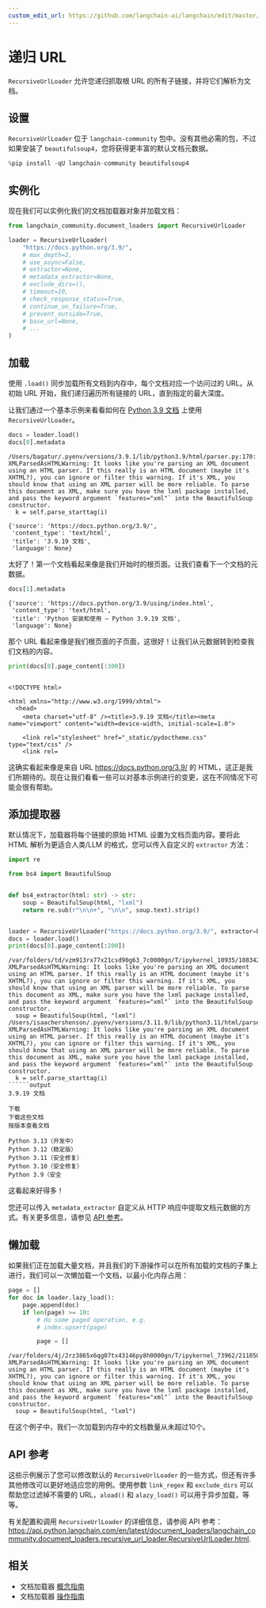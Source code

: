 ```yaml
---
custom_edit_url: https://github.com/langchain-ai/langchain/edit/master/docs/docs/integrations/document_loaders/recursive_url.ipynb
---
```


# 递归 URL

`RecursiveUrlLoader` 允许您递归抓取根 URL 的所有子链接，并将它们解析为文档。

## 设置

`RecursiveUrlLoader` 位于 `langchain-community` 包中。没有其他必需的包，不过如果安装了 `beautifulsoup4`，您将获得更丰富的默认文档元数据。

```python
%pip install -qU langchain-community beautifulsoup4
```

## 实例化

现在我们可以实例化我们的文档加载器对象并加载文档：


```python
from langchain_community.document_loaders import RecursiveUrlLoader

loader = RecursiveUrlLoader(
    "https://docs.python.org/3.9/",
    # max_depth=2,
    # use_async=False,
    # extractor=None,
    # metadata_extractor=None,
    # exclude_dirs=(),
    # timeout=10,
    # check_response_status=True,
    # continue_on_failure=True,
    # prevent_outside=True,
    # base_url=None,
    # ...
)
```

## 加载

使用 ``.load()`` 同步加载所有文档到内存中，每个文档对应一个访问过的 URL。从初始 URL 开始，我们递归遍历所有链接的 URL，直到指定的最大深度。

让我们通过一个基本示例来看看如何在 [Python 3.9 文档](https://docs.python.org/3.9/) 上使用 `RecursiveUrlLoader`。

```python
docs = loader.load()
docs[0].metadata
```
```output
/Users/bagatur/.pyenv/versions/3.9.1/lib/python3.9/html/parser.py:170: XMLParsedAsHTMLWarning: It looks like you're parsing an XML document using an HTML parser. If this really is an HTML document (maybe it's XHTML?), you can ignore or filter this warning. If it's XML, you should know that using an XML parser will be more reliable. To parse this document as XML, make sure you have the lxml package installed, and pass the keyword argument `features="xml"` into the BeautifulSoup constructor.
  k = self.parse_starttag(i)
```


```output
{'source': 'https://docs.python.org/3.9/',
 'content_type': 'text/html',
 'title': '3.9.19 文档',
 'language': None}
```


太好了！第一个文档看起来像是我们开始时的根页面。让我们查看下一个文档的元数据。


```python
docs[1].metadata
```



```output
{'source': 'https://docs.python.org/3.9/using/index.html',
 'content_type': 'text/html',
 'title': 'Python 安装和使用 — Python 3.9.19 文档',
 'language': None}
```


那个 URL 看起来像是我们根页面的子页面，这很好！让我们从元数据转到检查我们文档的内容。


```python
print(docs[0].page_content[:300])
```
```output

<!DOCTYPE html>

<html xmlns="http://www.w3.org/1999/xhtml">
  <head>
    <meta charset="utf-8" /><title>3.9.19 文档</title><meta name="viewport" content="width=device-width, initial-scale=1.0">
    
    <link rel="stylesheet" href="_static/pydoctheme.css" type="text/css" />
    <link rel=
```
这确实看起来像是来自 URL https://docs.python.org/3.9/ 的 HTML，这正是我们所期待的。现在让我们看看一些可以对基本示例进行的变更，这在不同情况下可能会很有帮助。

## 添加提取器

默认情况下，加载器将每个链接的原始 HTML 设置为文档页面内容。要将此 HTML 解析为更适合人类/LLM 的格式，您可以传入自定义的 ``extractor`` 方法：

```python
import re

from bs4 import BeautifulSoup


def bs4_extractor(html: str) -> str:
    soup = BeautifulSoup(html, "lxml")
    return re.sub(r"\n\n+", "\n\n", soup.text).strip()


loader = RecursiveUrlLoader("https://docs.python.org/3.9/", extractor=bs4_extractor)
docs = loader.load()
print(docs[0].page_content[:200])
```
```output
/var/folders/td/vzm913rx77x21csd90g63_7c0000gn/T/ipykernel_10935/1083427287.py:6: XMLParsedAsHTMLWarning: It looks like you're parsing an XML document using an HTML parser. If this really is an HTML document (maybe it's XHTML?), you can ignore or filter this warning. If it's XML, you should know that using an XML parser will be more reliable. To parse this document as XML, make sure you have the lxml package installed, and pass the keyword argument `features="xml"` into the BeautifulSoup constructor.
  soup = BeautifulSoup(html, "lxml")
/Users/isaachershenson/.pyenv/versions/3.11.9/lib/python3.11/html/parser.py:170: XMLParsedAsHTMLWarning: It looks like you're parsing an XML document using an HTML parser. If this really is an HTML document (maybe it's XHTML?), you can ignore or filter this warning. If it's XML, you should know that using an XML parser will be more reliable. To parse this document as XML, make sure you have the lxml package installed, and pass the keyword argument `features="xml"` into the BeautifulSoup constructor.
  k = self.parse_starttag(i)
``````output
3.9.19 文档

下载
下载这些文档
按版本查看文档

Python 3.13（开发中）
Python 3.12（稳定版）
Python 3.11（安全修复）
Python 3.10（安全修复）
Python 3.9（安全
```
这看起来好得多！

您还可以传入 `metadata_extractor` 自定义从 HTTP 响应中提取文档元数据的方式。有关更多信息，请参见 [API 参考](https://api.python.langchain.com/en/latest/document_loaders/langchain_community.document_loaders.recursive_url_loader.RecursiveUrlLoader.html)。

## 懒加载

如果我们正在加载大量文档，并且我们的下游操作可以在所有加载的文档的子集上进行，我们可以一次懒加载一个文档，以最小化内存占用：

```python
page = []
for doc in loader.lazy_load():
    page.append(doc)
    if len(page) >= 10:
        # do some paged operation, e.g.
        # index.upsert(page)

        page = []
```
```output
/var/folders/4j/2rz3865x6qg07tx43146py8h0000gn/T/ipykernel_73962/2110507528.py:6: XMLParsedAsHTMLWarning: It looks like you're parsing an XML document using an HTML parser. If this really is an HTML document (maybe it's XHTML?), you can ignore or filter this warning. If it's XML, you should know that using an XML parser will be more reliable. To parse this document as XML, make sure you have the lxml package installed, and pass the keyword argument `features="xml"` into the BeautifulSoup constructor.
  soup = BeautifulSoup(html, "lxml")
```
在这个例子中，我们一次加载到内存中的文档数量从未超过10个。

## API 参考

这些示例展示了您可以修改默认的 `RecursiveUrlLoader` 的一些方式，但还有许多其他修改可以更好地适应您的用例。使用参数 `link_regex` 和 `exclude_dirs` 可以帮助您过滤掉不需要的 URL，`aload()` 和 `alazy_load()` 可以用于异步加载，等等。

有关配置和调用 ``RecursiveUrlLoader`` 的详细信息，请参阅 API 参考： https://api.python.langchain.com/en/latest/document_loaders/langchain_community.document_loaders.recursive_url_loader.RecursiveUrlLoader.html.

## 相关

- 文档加载器 [概念指南](/docs/concepts/#document-loaders)
- 文档加载器 [操作指南](/docs/how_to/#document-loaders)